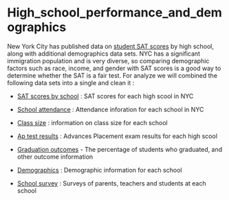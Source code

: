 # High_school_performance_and_demographics

New York City has published data on [student SAT scores](https://data.cityofnewyork.us/Education/SAT-Results/f9bf-2cp4) by high school, along with additional demographics data sets. 
NYC has a significant immigration population and is very diverse, so comparing demographic factors such as race, income, and gender with SAT scores is a good way to determine whether the SAT is a fair test. 
For analyze we will combined the following data sets into a single and clean it : 

- [SAT scores by school](https://data.cityofnewyork.us/Education/2012-SAT-Results/f9bf-2cp4) : SAT scores for each high scool in NYC

- [School attendance](https://data.cityofnewyork.us/Education/School-Attendance-and-Enrollment-Statistics-by-Dis/7z8d-msnt) : Attendance inforation for each school in NYC

- [Class size](https://data.cityofnewyork.us/Education/2010-2011-Class-Size-School-level-detail/urz7-pzb3) : information on class size for each school

- [Ap test results](https://data.cityofnewyork.us/Education/2010-AP-College-Board-School-Level-Results/itfs-ms3e) : Advances Placement exam results for each high scool

- [Graduation outcomes](https://data.cityofnewyork.us/Education/Graduation-Outcomes-Classes-Of-2005-2010-School-Le/vh2h-md7a) - The percentage of students who graduated, and other outcome information

- [Demographics](https://data.cityofnewyork.us/Education/School-Demographics-and-Accountability-Snapshot-20/ihfw-zy9j) : Demographic information for each school

- [School survey](https://data.cityofnewyork.us/Education/NYC-School-Survey-2011/mnz3-dyi8) : Surveys of parents, teachers and students at each school
